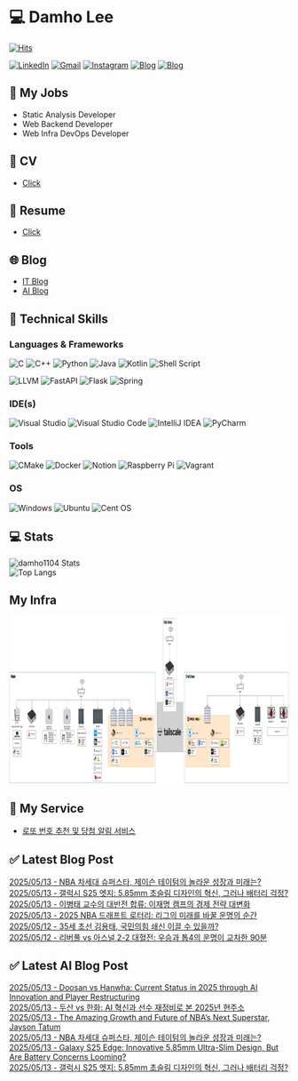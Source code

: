 
# 💻 Damho Lee

[![Hits](https://hits.seeyoufarm.com/api/count/incr/badge.svg?url=https%3A%2F%2Fgithub.com%2Fdamho1104&count_bg=%233D9CC8&title_bg=%23555555&icon=&icon_color=%23E7E7E7&title=hits&edge_flat=false)](https://hits.seeyoufarm.com)  

[![LinkedIn](https://img.shields.io/badge/Linkedin-%230077B5.svg?style=flat&logo=linkedin&logoColor=white)](https://www.linkedin.com/in/damho1104/)
[![Gmail](https://img.shields.io/badge/Gmail-D14836?style=flat&logo=gmail&logoColor=white)](mailto:damho1104@gmail.com)
[![Instagram](https://img.shields.io/badge/Instargram-%23E4405F.svg?style=flat&logo=Instagram&logoColor=white)](https://www.instagram.com/damho1104/)
[![Blog](https://img.shields.io/badge/Blog-%23000000.svg?style=flat&logo=Tistory&logoColor=white)](https://dmomo.co.kr/)
[![Blog](https://img.shields.io/badge/Blog-%23000000.svg?style=flat&logo=WordPress&logoColor=white)](https://blog.ai.dmomo.co.kr/)

## 📃 My Jobs
- Static Analysis Developer
- Web Backend Developer
- Web Infra DevOps Developer

## 📰 CV
- [Click](https://resume.dmomo.net/damho.lee/resume)  

## 📘 Resume
- [Click](https://damho1104.notion.site/8af3191b9815406d95708d9a0cea5a9e)  

## 🌐 Blog
- [IT Blog](https://dmomo.co.kr/)
- [AI Blog](https://blog.ai.dmomo.co.kr/)

## 💪 Technical Skills
### Languages & Frameworks
![C](https://img.shields.io/badge/c-%2300599C.svg?style=flat&logo=c&logoColor=white)
![C++](https://img.shields.io/badge/c++-%2300599C.svg?style=flat&logo=c%2B%2B&logoColor=white)
![Python](https://img.shields.io/badge/Python-3776AB.svg?&style=flat&logo=Python&logoColor=white)
![Java](https://img.shields.io/badge/java-%23ED8B00.svg?style=flat&logo=openjdk&logoColor=white)
![Kotlin](https://img.shields.io/badge/Kotlin-%237F52FF.svg?style=flat&logo=Kotlin&logoColor=white)
![Shell Script](https://img.shields.io/badge/Shell_script-%23121011.svg?style=flat&logo=gnu-bash&logoColor=white)  
  
![LLVM](https://img.shields.io/badge/LLVM/Clang-000B1D.svg?&style=flat&logo=LLVM&logoColor=white)
![FastAPI](https://img.shields.io/badge/FastAPI-005571?style=flat&logo=fastapi)
![Flask](https://img.shields.io/badge/Flask-%23000.svg?style=flat&logo=flask&logoColor=white)
![Spring](https://img.shields.io/badge/Springboot-%236DB33F.svg?style=flat&logo=spring&logoColor=white)
  
  
### IDE(s)
![Visual Studio](https://img.shields.io/badge/Visual%20Studio-5C2D91.svg?style=flat&logo=visual-studio&logoColor=white) 
![Visual Studio Code](https://img.shields.io/badge/Visual%20Studio%20Code-0078d7.svg?style=flat&logo=visual-studio-code&logoColor=white)
![IntelliJ IDEA](https://img.shields.io/badge/IntelliJIDEA-000000.svg?style=flat&logo=intellij-idea&logoColor=white) 
![PyCharm](https://img.shields.io/badge/PyCharm-143?style=flat&logo=pycharm&logoColor=black&color=black&labelColor=green) 


### Tools
![CMake](https://img.shields.io/badge/CMake-%23008FBA.svg?style=flat&logo=cmake&logoColor=white)
![Docker](https://img.shields.io/badge/docker-%230db7ed.svg?style=flat&logo=docker&logoColor=white)
![Notion](https://img.shields.io/badge/Notion-%23000000.svg?style=flat&logo=notion&logoColor=white)
![Raspberry Pi](https://img.shields.io/badge/-RaspberryPi-C51A4A?style=flat&logo=Raspberry-Pi)
![Vagrant](https://img.shields.io/badge/Vagrant-%231563FF.svg?style=flat&logo=vagrant&logoColor=white)


### OS
![Windows](https://img.shields.io/badge/Windows-0078D6?style=flat&logo=windows&logoColor=white)
![Ubuntu](https://img.shields.io/badge/Ubuntu-E95420?style=flat&logo=ubuntu&logoColor=white)
![Cent OS](https://img.shields.io/badge/Cent%20OS-002260?style=flat&logo=centos&logoColor=F0F0F0)


## :computer: Stats
![damho1104 Stats](https://github-readme-stats.vercel.app/api?username=damho1104&hide=issues&show_icons=true&theme=dark)  
![Top Langs](https://github-readme-stats.vercel.app/api/top-langs/?username=damho1104&layout=compact&theme=dark)


## My Infra
<div align="center">
    <p>
    <img src="imgs/infra.png" alt="infra" style="width: 1200px; height: 300px;">
    </p>
</div>


## 📣 My Service
- [로또 번호 추천 및 당첨 알림 서비스](https://lotto.dmomo.co.kr/)  


## ✅ Latest Blog Post

[2025/05/13 - NBA 차세대 슈퍼스타, 제이슨 테이텀의 놀라운 성장과 미래는?](https://dmomo.co.kr/413) <br/>
[2025/05/13 - 갤럭시 S25 엣지: 5.85mm 초슬림 디자인의 혁신, 그러나 배터리 걱정?](https://dmomo.co.kr/412) <br/>
[2025/05/13 - 이병태 교수의 대반전 합류: 이재명 캠프의 경제 전략 대변화](https://dmomo.co.kr/411) <br/>
[2025/05/13 - 2025 NBA 드래프트 로터리: 리그의 미래를 바꿀 운명의 순간](https://dmomo.co.kr/410) <br/>
[2025/05/12 - 35세 초선 김용태, 국민의힘 쇄신 이끌 수 있을까?](https://dmomo.co.kr/409) <br/>
[2025/05/12 - 리버풀 vs 아스널 2-2 대혈전: 우승과 톱4의 운명이 교차한 90분](https://dmomo.co.kr/408) <br/>

## ✅ Latest AI Blog Post
[2025/05/13 - Doosan vs Hanwha: Current Status in 2025 through AI Innovation and Player Restructuring](https://blog.ai.dmomo.co.kr/trend/2220) <br/>
[2025/05/13 - 두산 vs 한화: AI 혁신과 선수 재정비로 본 2025년 현주소](https://blog.ai.dmomo.co.kr/trend/2218) <br/>
[2025/05/13 - The Amazing Growth and Future of NBA’s Next Superstar, Jayson Tatum](https://blog.ai.dmomo.co.kr/trend/2215) <br/>
[2025/05/13 - NBA 차세대 슈퍼스타, 제이슨 테이텀의 놀라운 성장과 미래는?](https://blog.ai.dmomo.co.kr/trend/2213) <br/>
[2025/05/13 - Galaxy S25 Edge: Innovative 5.85mm Ultra-Slim Design, But Are Battery Concerns Looming?](https://blog.ai.dmomo.co.kr/trend/2210) <br/>
[2025/05/13 - 갤럭시 S25 엣지: 5.85mm 초슬림 디자인의 혁신, 그러나 배터리 걱정?](https://blog.ai.dmomo.co.kr/trend/2208) <br/>
